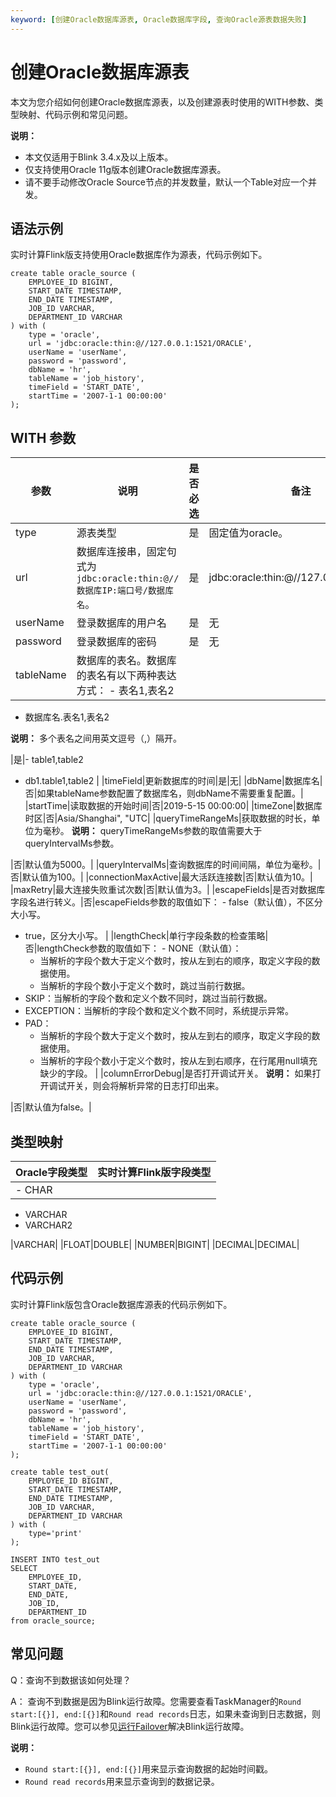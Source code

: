 ```yaml
---
keyword: [创建Oracle数据库源表, Oracle数据库字段, 查询Oracle源表数据失败]
---
```


# 创建Oracle数据库源表

本文为您介绍如何创建Oracle数据库源表，以及创建源表时使用的WITH参数、类型映射、代码示例和常见问题。

**说明：**

-   本文仅适用于Blink 3.4.x及以上版本。
-   仅支持使用Oracle 11g版本创建Oracle数据库源表。
-   请不要手动修改Oracle Source节点的并发数量，默认一个Table对应一个并发。

## 语法示例

实时计算Flink版支持使用Oracle数据库作为源表，代码示例如下。

```
create table oracle_source (
    EMPLOYEE_ID BIGINT,
    START_DATE TIMESTAMP,
    END_DATE TIMESTAMP,
    JOB_ID VARCHAR,
    DEPARTMENT_ID VARCHAR
) with (
    type = 'oracle',
    url = 'jdbc:oracle:thin:@//127.0.0.1:1521/ORACLE',
    userName = 'userName',
    password = 'password',
    dbName = 'hr',
    tableName = 'job_history',
    timeField = 'START_DATE',
    startTime = '2007-1-1 00:00:00'
);
```

## WITH 参数

|参数|说明|是否必选|备注|
|--|--|----|--|
|type|源表类型|是|固定值为oracle。|
|url|数据库连接串，固定句式为`jdbc:oracle:thin:@//数据库IP:端口号/数据库名`。|是|jdbc:oracle:thin:@//127.0.0.1:1521/XE|
|userName|登录数据库的用户名|是|无|
|password|登录数据库的密码|是|无|
|tableName|数据库的表名。数据库的表名有以下两种表达方式： -   表名1,表名2
-   数据库名.表名1,表名2

**说明：** 多个表名之间用英文逗号（,）隔开。

|是|-   table1,table2
-   db1.table1,table2 |
|timeField|更新数据库的时间|是|无|
|dbName|数据库名|否|如果tableName参数配置了数据库名，则dbName不需要重复配置。|
|startTime|读取数据的开始时间|否|2019-5-15 00:00:00|
|timeZone|数据库时区|否|Asia/Shanghai", "UTC|
|queryTimeRangeMs|获取数据的时长，单位为毫秒。 **说明：** queryTimeRangeMs参数的取值需要大于queryIntervalMs参数。

|否|默认值为5000。|
|queryIntervalMs|查询数据库的时间间隔，单位为毫秒。|否|默认值为100。|
|connectionMaxActive|最大活跃连接数|否|默认值为10。|
|maxRetry|最大连接失败重试次数|否|默认值为3。|
|escapeFields|是否对数据库字段名进行转义。|否|escapeFields参数的取值如下： -   false（默认值），不区分大小写。
-   true，区分大小写。 |
|lengthCheck|单行字段条数的检查策略|否|lengthCheck参数的取值如下： -   NONE（默认值）：
    -   当解析的字段个数大于定义个数时，按从左到右的顺序，取定义字段的数据使用。
    -   当解析的字段个数小于定义个数时，跳过当前行数据。
-   SKIP：当解析的字段个数和定义个数不同时，跳过当前行数据。
-   EXCEPTION：当解析的字段个数和定义个数不同时，系统提示异常。
-   PAD：
    -   当解析的字段个数大于定义个数时，按从左到右的顺序，取定义字段的数据使用。
    -   当解析的字段个数小于定义个数时，按从左到右顺序，在行尾用null填充缺少的字段。 |
|columnErrorDebug|是否打开调试开关。 **说明：** 如果打开调试开关，则会将解析异常的日志打印出来。

|否|默认值为false。|

## 类型映射

|Oracle字段类型|实时计算Flink版字段类型|
|----------|--------------|
|-   CHAR
-   VARCHAR
-   VARCHAR2

|VARCHAR|
|FLOAT|DOUBLE|
|NUMBER|BIGINT|
|DECIMAL|DECIMAL|

## 代码示例

实时计算Flink版包含Oracle数据库源表的代码示例如下。

```
create table oracle_source (
    EMPLOYEE_ID BIGINT,
    START_DATE TIMESTAMP,
    END_DATE TIMESTAMP,
    JOB_ID VARCHAR,
    DEPARTMENT_ID VARCHAR
) with (
    type = 'oracle',
    url = 'jdbc:oracle:thin:@//127.0.0.1:1521/ORACLE',
    userName = 'userName',
    password = 'password',
    dbName = 'hr',
    tableName = 'job_history',
    timeField = 'START_DATE',
    startTime = '2007-1-1 00:00:00'
);

create table test_out(
    EMPLOYEE_ID BIGINT,
    START_DATE TIMESTAMP,
    END_DATE TIMESTAMP,
    JOB_ID VARCHAR,
    DEPARTMENT_ID VARCHAR
) with (
    type='print'
);

INSERT INTO test_out
SELECT 
    EMPLOYEE_ID,
    START_DATE,
    END_DATE,
    JOB_ID,
    DEPARTMENT_ID
from oracle_source;
```

## 常见问题

Q：查询不到数据该如何处理？

A： 查询不到数据是因为Blink运行故障。您需要查看TaskManager的`Round start:[{}], end:[{}]`和`Round read records`日志，如果未查询到日志数据，则Blink运行故障。您可以参见[运行Failover](/cn.zh-CN/Blink独享/共享集群（原产品线）/常见问题/SQL常见问题/运行Failover.md)解决Blink运行故障。

**说明：**

-   `Round start:[{}], end:[{}]`用来显示查询数据的起始时间戳。
-   `Round read records`用来显示查询到的数据记录。

